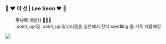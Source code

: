 ### :purple_heart: :heart: 이 선 | Lee Seon :heart: :purple_heart:

<p>
  &nbsp&nbsp&nbsp&nbsp&nbsp&nbsp&nbsp <b>주니어</b> 개발자 👩🏻‍💻 <br>
  &nbsp&nbsp&nbsp&nbsp&nbsp&nbsp&nbsp :point_up:일 :point_up:알고리즘을 실천해서 잔디:seedling:를 가득 채울예정
</p>

<a href="https://github.com/2SunE"><img src="https://hits.seeyoufarm.com/api/count/incr/badge.svg?url=https%3A%2F%2Fgithub.com%2F2SunE&count_bg=%23D1D3FF&title_bg=%239A92FF&icon=iconify.svg&icon_color=%23FFFFFF&title=2SunE&edge_flat=false"/></a>
